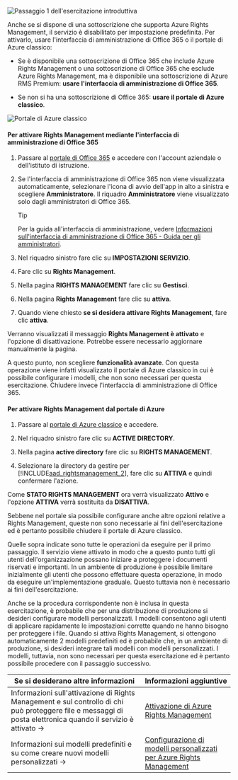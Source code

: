 ![Passaggio 1 dell'esercitazione introduttiva](../media/AzRMS_QuickStartSteps1.PNG)

Anche se si dispone di una sottoscrizione che supporta Azure Rights Management, il servizio è disabilitato per impostazione predefinita. Per attivarlo, usare l'interfaccia di amministrazione di Office 365 o il portale di Azure classico:

-   Se è disponibile una sottoscrizione di Office 365 che include Azure Rights Management o una sottoscrizione di Office 365 che esclude Azure Rights Management, ma è disponibile una sottoscrizione di Azure RMS Premium: **usare l'interfaccia di amministrazione di Office 365**.

-   Se non si ha una sottoscrizione di Office 365: **usare il portale di Azure classico**.

![Portale di Azure classico](../media/AzRMS_Tutorial_1_Screenshots.png)

#### <a name="to-activate-rights-management-from-the-office-365-admin-center"></a>Per attivare Rights Management mediante l'interfaccia di amministrazione di Office 365

1.  Passare al [portale di Office 365](https://portal.office.com/) e accedere con l'account aziendale o dell'istituto di istruzione.

2.  Se l'interfaccia di amministrazione di Office 365 non viene visualizzata automaticamente, selezionare l'icona di avvio dell'app in alto a sinistra e scegliere **Amministratore**. Il riquadro **Amministratore** viene visualizzato solo dagli amministratori di Office 365.

    > [!TIP]
    > Per la guida all'interfaccia di amministrazione, vedere [Informazioni sull'interfaccia di amministrazione di Office 365 - Guida per gli amministratori](https://support.office.com/article/About-the-Office-365-admin-center-Admin-Help-58537702-d421-4d02-8141-e128e3703547).

3.  Nel riquadro sinistro fare clic su **IMPOSTAZIONI SERVIZIO**.

4.  Fare clic su **Rights Management**.

5.  Nella pagina **RIGHTS MANAGEMENT** fare clic su **Gestisci**.

6.  Nella pagina **Rights Management** fare clic su **attiva**.

7.  Quando viene chiesto **se si desidera attivare Rights Management**, fare clic **attiva**.

Verranno visualizzati il messaggio **Rights Management è attivato** e l'opzione di disattivazione. Potrebbe essere necessario aggiornare manualmente la pagina.

A questo punto, non scegliere **funzionalità avanzate**. Con questa operazione viene infatti visualizzato il portale di Azure classico in cui è possibile configurare i modelli, che non sono necessari per questa esercitazione. Chiudere invece l'interfaccia di amministrazione di Office 365.

#### <a name="to-activate-rights-management-from-the-azure-portal"></a>Per attivare Rights Management dal portale di Azure

1.  Passare al [portale di Azure classico](http://go.microsoft.com/fwlink/p/?LinkID=275081) e accedere.

2.  Nel riquadro sinistro fare clic su **ACTIVE DIRECTORY**.

3.  Nella pagina **active directory** fare clic su **RIGHTS MANAGEMENT**.

4.  Selezionare la directory da gestire per [!INCLUDE[aad_rightsmanagement_2](../includes/aad_rightsmanagement_2_md.md)], fare clic su **ATTIVA** e quindi confermare l'azione.

Come **STATO RIGHTS MANAGEMENT** ora verrà visualizzato **Attivo** e l'opzione **ATTIVA** verrà sostituita da **DISATTIVA**.

Sebbene nel portale sia possibile configurare anche altre opzioni relative a Rights Management, queste non sono necessarie ai fini dell'esercitazione ed è pertanto possibile chiudere il portale di Azure classico.

Quelle sopra indicate sono tutte le operazioni da eseguire per il primo passaggio. Il servizio viene attivato in modo che a questo punto tutti gli utenti dell'organizzazione possano iniziare a proteggere i documenti riservati e importanti. In un ambiente di produzione è possibile limitare inizialmente gli utenti che possono effettuare questa operazione, in modo da eseguire un'implementazione graduale. Questo tuttavia non è necessario ai fini dell'esercitazione.

Anche se la procedura corrispondente non è inclusa in questa esercitazione, è probabile che per una distribuzione di produzione si desideri configurare modelli personalizzati. I modelli consentono agli utenti di applicare rapidamente le impostazioni corrette quando ne hanno bisogno per proteggere i file. Quando si attiva Rights Management, si ottengono automaticamente 2 modelli predefiniti ed è probabile che, in un ambiente di produzione, si desideri integrare tali modelli con modelli personalizzati. I modelli, tuttavia, non sono necessari per questa esercitazione ed è pertanto possibile procedere con il passaggio successivo.

|Se si desiderano altre informazioni|Informazioni aggiuntive|
|--------------------------------|--------------------------|
|Informazioni sull'attivazione di Rights Management e sul controllo di chi può proteggere file e messaggi di posta elettronica quando il servizio è attivato   →|[Attivazione di Azure Rights Management](../deploy-use/activate-azure-classic.md)|
|Informazioni sui modelli predefiniti e su come creare nuovi modelli personalizzati   →|[Configurazione di modelli personalizzati per Azure Rights Management](../deploy-use/create-template.md)|
